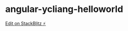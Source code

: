 # angular-ycliang-helloworld

[Edit on StackBlitz ⚡️](https://stackblitz.com/edit/angular-ycliang-helloworld)